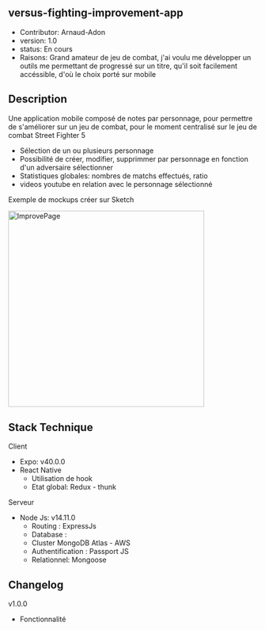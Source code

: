 ## versus-fighting-improvement-app

- Contributor: Arnaud-Adon
- version: 1.0
- status: En cours
- Raisons: Grand amateur de jeu de combat, j'ai voulu me développer un outils me permettant de progressé sur un titre, qu'il soit facilement accéssible, d'où le choix porté sur mobile

## Description
Une application mobile composé de notes par personnage, pour permettre de s'améliorer sur un jeu de combat, pour le moment centralisé sur le jeu de combat Street Fighter 5

- Sélection de un ou plusieurs personnage
- Possibilité de créer, modifier, supprimmer par personnage en fonction d'un adversaire sélectionner
- Statistiques globales: nombres de matchs effectués, ratio
- videos youtube en relation avec le personnage sélectionné

Exemple de mockups créer sur Sketch

<img width="396" alt="ImprovePage" src="https://user-images.githubusercontent.com/17828383/111475439-5d170580-872d-11eb-8286-6c302f615c47.png">



## Stack Technique

Client

- Expo: v40.0.0
- React Native 
  - Utilisation de hook
  - Etat global: Redux - thunk

Serveur

- Node Js: v14.11.0
  - Routing : ExpressJs
  - Database : 
  - Cluster MongoDB Atlas - AWS
  - Authentification : Passport JS
  - Relationnel: Mongoose
  
  
## Changelog

v1.0.0

- Fonctionnalité
 
